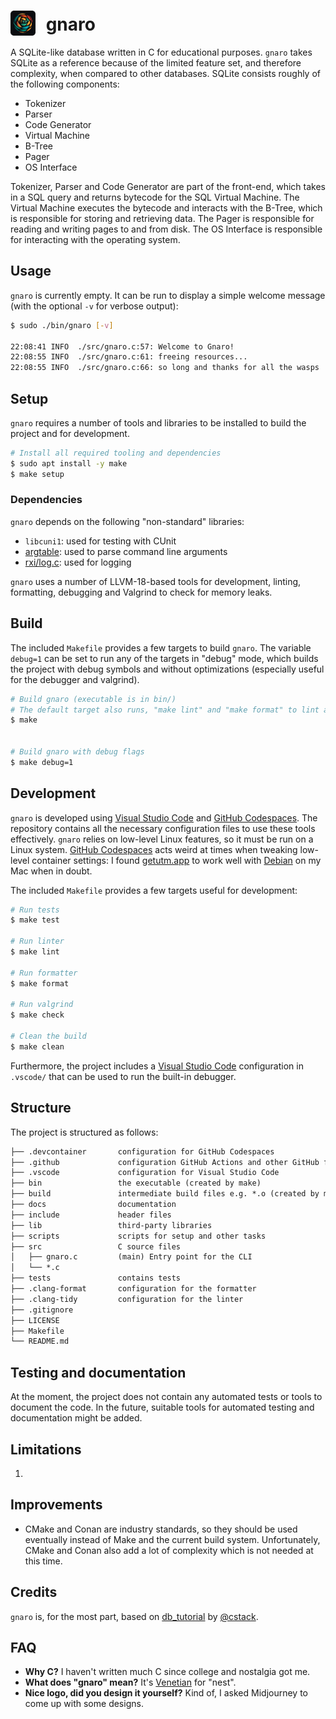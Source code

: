 # <img src="./docs/gnaro.png" style="width:40px;padding-right:10px;margin-bottom:-8px;"> gnaro
A SQLite-like database written in C for educational purposes. `gnaro` takes SQLite as a reference because of the limited feature set, and therefore complexity, when compared to other databases. SQLite consists roughly of the following components:

- Tokenizer
- Parser
- Code Generator
- Virtual Machine
- B-Tree
- Pager
- OS Interface

Tokenizer, Parser and Code Generator are part of the front-end, which takes in a SQL query and returns bytecode for the SQL Virtual Machine. The Virtual Machine executes the bytecode and interacts with the B-Tree, which is responsible for storing and retrieving data. The Pager is responsible for reading and writing pages to and from disk. The OS Interface is responsible for interacting with the operating system.

## Usage

`gnaro` is currently empty. It can be run to display a simple welcome message (with the optional `-v` for verbose output):

```bash
$ sudo ./bin/gnaro [-v]

22:08:41 INFO  ./src/gnaro.c:57: Welcome to Gnaro!
22:08:55 INFO  ./src/gnaro.c:61: freeing resources...
22:08:55 INFO  ./src/gnaro.c:66: so long and thanks for all the wasps
```

## Setup

`gnaro` requires a number of tools and libraries to be installed to build the project and for development.

```bash
# Install all required tooling and dependencies
$ sudo apt install -y make
$ make setup
```

### Dependencies

`gnaro` depends on the following "non-standard" libraries:

- `libcuni1`: used for testing with CUnit
- [argtable](http://argtable.org/): used to parse command line arguments
- [rxi/log.c](https://github.com/rxi/log.c): used for logging

`gnaro` uses a number of LLVM-18-based tools for development, linting, formatting, debugging and Valgrind to check for memory leaks.

## Build

The included `Makefile` provides a few targets to build `gnaro`.
The variable `debug=1` can be set to run any of the targets in "debug" mode, which builds the project with debug symbols and without optimizations (especially useful for the debugger and valgrind).

```bash
# Build gnaro (executable is in bin/)
# The default target also runs, "make lint" and "make format" to lint and format the code
$ make


# Build gnaro with debug flags
$ make debug=1
```

## Development
`gnaro` is developed using [Visual Studio Code](https://code.visualstudio.com/) and [GitHub Codespaces](https://github.com/codespaces). The repository contains all the necessary configuration files to use these tools effectively.
`gnaro` relies on low-level Linux features, so it must be run on a Linux system. [GitHub Codespaces](https://github.com/codespaces) acts weird at times when tweaking low-level container settings: I found [getutm.app](https://getutm.app) to work well with [Debian](http://debian.org) on my Mac when in doubt.

The included `Makefile` provides a few targets useful for development:

```bash
# Run tests
$ make test

# Run linter
$ make lint

# Run formatter
$ make format

# Run valgrind
$ make check

# Clean the build
$ make clean
```

Furthermore, the project includes a [Visual Studio Code](https://code.visualstudio.com/) configuration in `.vscode/` that can be used to run the built-in debugger.

## Structure

The project is structured as follows:

```txt
├── .devcontainer       configuration for GitHub Codespaces
├── .github             configuration GitHub Actions and other GitHub features
├── .vscode             configuration for Visual Studio Code
├── bin                 the executable (created by make)
├── build               intermediate build files e.g. *.o (created by make)
├── docs                documentation
├── include             header files
├── lib                 third-party libraries
├── scripts             scripts for setup and other tasks
├── src                 C source files
│   ├── gnaro.c         (main) Entry point for the CLI
│   └── *.c
├── tests               contains tests
├── .clang-format       configuration for the formatter
├── .clang-tidy         configuration for the linter
├── .gitignore
├── LICENSE
├── Makefile
└── README.md
```

## Testing and documentation

At the moment, the project does not contain any automated tests or tools to document the code.
In the future, suitable tools for automated testing and documentation might be added.

## Limitations

1.

## Improvements

- CMake and Conan are industry standards, so they should be used eventually instead of Make and the current build system. Unfortunately, CMake and Conan also add a lot of complexity which is not needed at this time.

## Credits

`gnaro` is, for the most part, based on [db_tutorial](https://cstack.github.io/db_tutorial/) by [@cstack](https://github.com/cstack).

## FAQ

- **Why C?** I haven't written much C since college and nostalgia got me.
- **What does "gnaro" mean?** It's [Venetian](https://vec.wikipedia.org/wiki/Gnaro) for "nest".
- **Nice logo, did you design it yourself?** Kind of, I asked Midjourney to come up with some designs.
